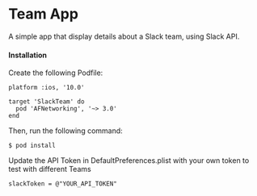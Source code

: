 # Team App

A simple app that display details about a Slack team, using Slack API.

<h4>Installation</h4>

Create the following Podfile:

```
platform :ios, '10.0'

target 'SlackTeam' do
  pod 'AFNetworking', '~> 3.0'
end
```

Then, run the following command:

```
$ pod install
```

Update the API Token in DefaultPreferences.plist with your own token to test with different Teams

```
slackToken = @"YOUR_API_TOKEN"
```
